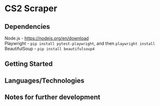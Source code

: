 # CS2 Scraper
## Dependencies
Node.js - https://nodejs.org/en/download <br>
Playwright - `pip install pytest-playwright`, and then `playwright install` <br>
BeautifulSoup - `pip install beautifulsoup4`

## Getting Started

## Languages/Technologies

## Notes for further development


